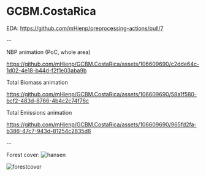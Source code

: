 # GCBM.CostaRica

EDA: https://github.com/mHienp/preprocessing-actions/pull/7

--

NBP animation (PoC, whole area)

https://github.com/mHienp/GCBM.CostaRica/assets/106609690/c2dde64c-1d02-4e18-b44d-f2f1e03aba9b

Total Biomass animation

https://github.com/mHienp/GCBM.CostaRica/assets/106609690/58a1f580-bcf2-483d-8766-4b4c2c74f76c

Total Emissions animation

https://github.com/mHienp/GCBM.CostaRica/assets/106609690/965fd2fa-b386-47c7-943d-81254c2835d6

--

Forest cover:
![hansen](https://github.com/mHienp/GCBM.CostaRica/assets/106609690/fcb1ac8b-8638-4876-b1ab-b0d1d80741eb)

![forestcover](https://github.com/mHienp/GCBM.CostaRica/assets/106609690/d84ce5a4-8ff0-48b0-be83-7744ef524f58)


